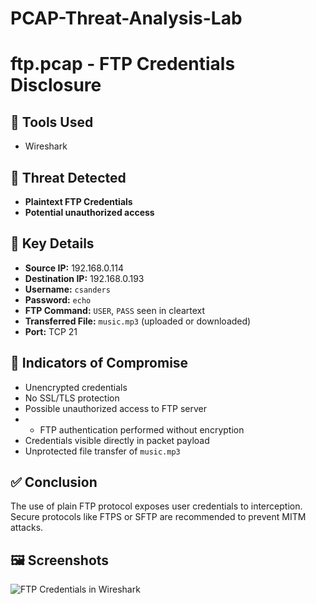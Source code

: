 # PCAP-Threat-Analysis-Lab

# ftp.pcap - FTP Credentials Disclosure

## 🔧 Tools Used
- Wireshark

## 🚨 Threat Detected
- **Plaintext FTP Credentials**
- **Potential unauthorized access**

## 🔎 Key Details
- **Source IP:** 192.168.0.114
- **Destination IP:** 192.168.0.193
- **Username:** `csanders`
- **Password:** `echo`
- **FTP Command:** `USER`, `PASS` seen in cleartext
- **Transferred File:** `music.mp3` (uploaded or downloaded)
- **Port:** TCP 21

## 🧩 Indicators of Compromise
- Unencrypted credentials
- No SSL/TLS protection
- Possible unauthorized access to FTP server
- - FTP authentication performed without encryption
- Credentials visible directly in packet payload
- Unprotected file transfer of `music.mp3`

## ✅ Conclusion
The use of plain FTP protocol exposes user credentials to interception. Secure protocols like FTPS or SFTP are recommended to prevent MITM attacks.

## 🖼️ Screenshots

![FTP Credentials in Wireshark]([../screenshots/ftp-credentials.png](https://github.com/king0fdarkness/PCAP-Threat-Analysis-Lab/blob/main/screenshots/ftp-credentials.png?raw=true))
